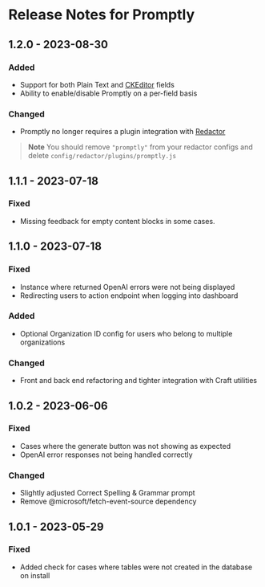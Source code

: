 # Release Notes for Promptly

## 1.2.0 - 2023-08-30
### Added
- Support for both Plain Text and [CKEditor](https://plugins.craftcms.com/ckeditor) fields
- Ability to enable/disable Promptly on a per-field basis

### Changed
- Promptly no longer requires a plugin integration with [Redactor](https://plugins.craftcms.com/redactor)

> **Note**
> You should remove `"promptly"` from your redactor configs and delete `config/redactor/plugins/promptly.js`

## 1.1.1 - 2023-07-18
### Fixed
- Missing feedback for empty content blocks in some cases.

## 1.1.0 - 2023-07-18
### Fixed
- Instance where returned OpenAI errors were not being displayed
- Redirecting users to action endpoint when logging into dashboard

### Added
- Optional Organization ID config for users who belong to multiple organizations

### Changed
- Front and back end refactoring and tighter integration with Craft utilities

## 1.0.2 - 2023-06-06
### Fixed
- Cases where the generate button was not showing as expected
- OpenAI error responses not being handled correctly

### Changed
- Slightly adjusted Correct Spelling & Grammar prompt
- Remove @microsoft/fetch-event-source dependency

## 1.0.1 - 2023-05-29
### Fixed
- Added check for cases where tables were not created in the database on install
